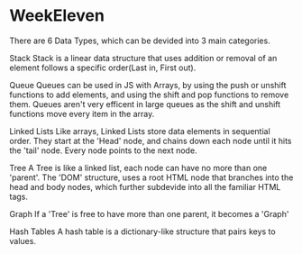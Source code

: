 # WeekEleven

There are 6 Data Types, which can be devided into 3 main categories.

Stack
Stack is a linear data structure that uses addition or removal of an element
follows a specific order(Last in, First out).

<!-- stack() //create an empty stack
boolean isEmpty() //check if the stack is empty
void push(item, item) //Push an item onto the stack
item pop() //return and remove the item that was inserted most recently
int size() //Number of items on stack -->



Queue
Queues can be used in JS with Arrays, by using the push or unshift functions to add elements, and using the shift and pop functions to remove them. Queues aren't very efficent in large queues as the shift and unshift 
functions move every item in the array.
 
<!-- class Queue //Queue class 
{ 
    // Array is used to implement a Queue 
    constructor() 
    { 
        this.items = []; 
    } 
                  
    // Functions to be implemented 
    // enqueue(item) 
    // dequeue() 
    // front() 
    // isEmpty() 
    // printQueue() 
}  -->



Linked Lists
Like arrays, Linked Lists store data elements in sequential order. They start at the 'Head' node, and chains down each node until it hits the 'tail' node. Every node points to the next node.

<!-- class LinkedList {
    constructor() {
        this.head = null;
        this.tail = null;
    }

    addToHead(value) {
        const node = new Node(value, null, this.head);
        if (this.head) this.head.next = node;
        else this.tail = node;
        this.head = node;
    } -->


Tree
A Tree is like a linked list, each node can have no more than one 'parent'. The 'DOM' structure, uses a root HTML node that branches into the head and body nodes, which further subdevide into all the familiar HTML tags.

<!-- const tree = new Tree(5);
for (const value of [3, 6, 1, 7, 8, 4, 10, 2, 9]) tree.insert(value); -->



Graph
If a 'Tree' is free to have more than one parent, it becomes a 'Graph'



Hash Tables
A hash table is a dictionary-like structure that pairs keys to values.